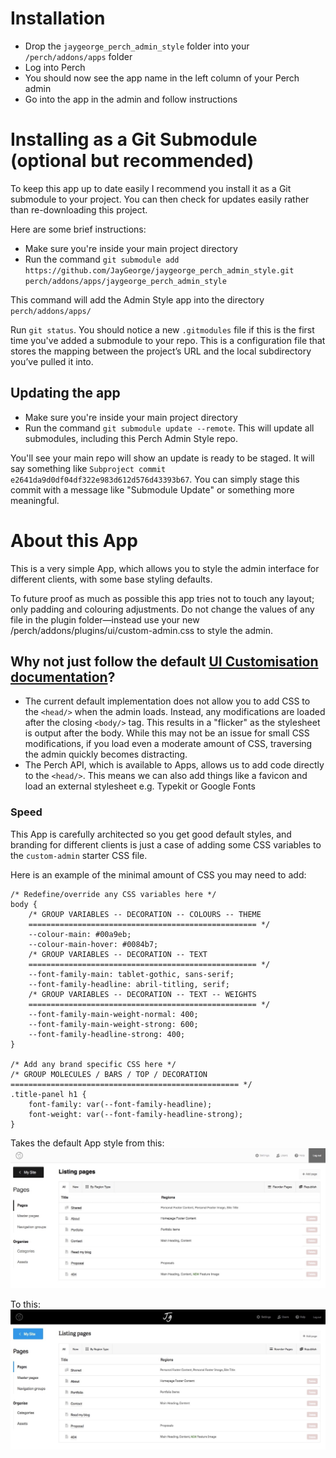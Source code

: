 # Installation
- Drop the `jaygeorge_perch_admin_style` folder into your `/perch/addons/apps` folder
- Log into Perch
- You should now see the app name in the left column of your Perch admin
- Go into the app in the admin and follow instructions

# Installing as a Git Submodule (optional but recommended)
To keep this app up to date easily I recommend you install it as a Git submodule to your project. You can then check for updates easily rather than re-downloading this project.

Here are some brief instructions:

- Make sure you're inside your main project directory
- Run the command `git submodule add https://github.com/JayGeorge/jaygeorge_perch_admin_style.git perch/addons/apps/jaygeorge_perch_admin_style`

This command will add the Admin Style app into the directory `perch/addons/apps/`

Run `git status`. You should notice a new `.gitmodules` file if this is the first time you've added a submodule to your repo. This is a configuration file that stores the mapping between the project’s URL and the local subdirectory you’ve pulled it into.

## Updating the app
- Make sure you're inside your main project directory
- Run the command `git submodule update --remote`. This will update all submodules, including this Perch Admin Style repo.

You'll see your main repo will show an update is ready to be staged. It will say something like `Subproject commit e2641da9d0df04df322e983d612d576d43393b67`. You can simply stage this commit with a message like "Submodule Update" or something more meaningful.

# About this App
This is a very simple App, which allows you to style the admin interface for different clients, with some base styling defaults.

To future proof as much as possible this app tries not to touch any layout; only padding and colouring adjustments. Do not change the values of any file in the plugin folder—instead use your new /perch/addons/plugins/ui/custom-admin.css to style the admin.

## Why not just follow the default [UI Customisation documentation](https://docs.grabaperch.com/api/custom-ui/)?
- The current default implementation does not allow you to add CSS to the `<head/>` when the admin loads. Instead, any modifications are loaded after the closing `<body/>` tag. This results in a "flicker" as the stylesheet is output after the body. While this may not be an issue for small CSS modifications, if you load even a moderate amount of CSS, traversing the admin quickly becomes distracting.
- The Perch API, which is available to Apps, allows us to add code directly to the `<head/>`. This means we can also add things like a favicon and load an external stylesheet e.g. Typekit or Google Fonts

### Speed
This App is carefully architected so you get good default styles, and branding for different clients is just a case of adding some CSS variables to the `custom-admin` starter CSS file.

Here is an example of the minimal amount of CSS you may need to add:

```
/* Redefine/override any CSS variables here */
body {
    /* GROUP VARIABLES -- DECORATION -- COLOURS -- THEME
    =================================================== */
    --colour-main: #00a9eb;
    --colour-main-hover: #0084b7;
    /* GROUP VARIABLES -- DECORATION -- TEXT
    =================================================== */
    --font-family-main: tablet-gothic, sans-serif;
    --font-family-headline: abril-titling, serif;
    /* GROUP VARIABLES -- DECORATION -- TEXT -- WEIGHTS
    =================================================== */
    --font-family-main-weight-normal: 400;
    --font-family-main-weight-strong: 600;
    --font-family-headline-strong: 400;
}

/* Add any brand specific CSS here */
/* GROUP MOLECULES / BARS / TOP / DECORATION
=================================================== */
.title-panel h1 {
    font-family: var(--font-family-headline);
    font-weight: var(--font-family-headline-strong);
}
```

Takes the default App style from this:
![](screenshots/example-with-base-app-styling.jpg "")

To this:
![](screenshots/example-with-branding.jpg "")